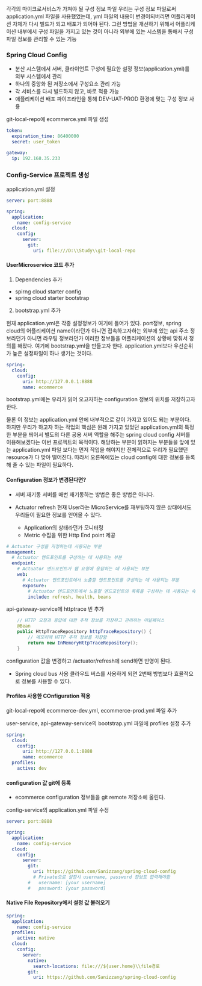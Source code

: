 각각의 마이크로서비스가 가져야 될 구성 정보 파일
우리는 구성 정보 파일로써 application.yml 파일을 사용했었는데,
yml 파일의 내용이 변경이되버리면 어플리케이션 자체가 다시 빌드가 되고 배포가 되어야 된다.
그런 방법을 개선하기 위해서 어플리케이션 내부에서 구성 파일을 가지고 있는 것이 아니라 외부에 있는 시스템을 통해서 구성 파일 정보를 관리할 수 있는 기능

### Spring Cloud Config

- 분산 시스템에서 서버, 클라이언트 구성에 필요한 설정 정보(application.yml)를 외부 시스템에서 관리
- 하나의 중앙화 된 저장소에서 구성요소 관리 가능
- 각 서비스를 다시 빌드하지 않고, 바로 적용 가능
- 애플리케이션 배포 파이프라인을 통해 DEV-UAT-PROD 환경에 맞는 구성 정보 사용

git-local-repo에 ecommerce.yml 파일 생성

```yml
token:
  expiration_time: 86400000
  secret: user_token

gateway:
  ip: 192.168.35.233
```

### Config-Service 프로젝트 생성

application.yml 설정

```yml
server: port:8888

spring:
  application:
    name: config-service
  cloud:
    config:
      server:
        git:
          uri: file:///D:\\Study\\git-local-repo
```

#### UserMicroservice 코드 추가

1. Dependencies 추가

- spirng cloud starter config
- spring cloud starter bootstrap

2. bootstrap.yml 추가

현재 application.yml은 각종 설정정보가 여기에 들어가 있다. port정보, spring cloud의 어플리케이션 name이라던가 아니면 접속하고자하는 외부에 있는 api 주소 정보라던가 아니면 라우팅 정보라던가 이러한 정보들을 어플리케이션의 상황에 맞춰서 정의를 해왔다.
여기에 bootstrap.yml을 만들고자 한다.
application.yml보다 우선순위가 높은 설정파일이 하나 생기는 것이다.

```yml
spring:
  cloud:
    config:
      uri: http://127.0.0.1:8888
      name: ecommerce
```

bootstrap.yml에는 우리가 읽어 오고자하는 configuration 정보의 위치를 저장하고자 한다.

물론 이 정보는 application.yml 안에 내부적으로 같이 가지고 있어도 되는 부분이다. 하지만 우리가 하고자 하는 작업의 핵심은 원래 가지고 있었던 application.yml의 특정한 부분을 띄어서 별도의 다른 공용 서버 역할을 해주는 spring cloud config 서버를 이용해보겠다는 이번 프로젝트의 목적이다.
해당하는 부분이 읽혀지는 부분들을 앞에 있는 application.yml 파일 보다는 먼저 작업을 해야지만 전체적으로 우리가 필요했던 resource가 다 맞아 떨어진다.
따라서 오른쪽에있는 cloud config에 대한 정보를 등록해 줄 수 있는 파일이 필요하다.

#### Configuration 정보가 변경된다면?

- 서버 재기동
  서버를 매번 재기동하는 방법은 좋은 방법은 아니다.

- Actuator refresh
  현재 User라는 MicroService를 재부팅하지 않은 상태에서도 우리들이 필요한 정보를 얻어올 수 있다.

  - Application의 상태라던가 모니터링
  - Metric 수집을 위한 Http End point 제공

```yml
# Actuator 구성을 지정하는데 사용되는 부분
management:
  # Actuator 엔드포인트를 구성하는 데 사용되는 부분
  endpoint:
    # Actuator 엔드포인트가 웹 요청에 응답하는 데 사용되는 부분
    web:
      # Actuator 엔드포인트에서 노출할 엔드포인트를 구성하는 데 사용되는 부분
      exposure:
        # Actuator 엔드포인트에서 노출할 엔드포인트의 목록을 구성하는 데 사용되는 속성
        include: refresh, health, beans
```

api-gateway-service에 httptrace 빈 추가

```java
    // HTTP 요청과 응답에 대한 추적 정보를 저장하고 관리하는 이넡페이스
	@Bean
	public HttpTraceRepository httpTraceRepository() {
        // 메모리에 HTTP 추적 정보를 저장함
		return new InMemoryHttpTraceRepository();
	}
```

configuration 값을 변경하고
/actuator/refresh에 send하면 반영이 된다.

- Spring cloud bus 사용
  클라우드 버스를 사용하게 되면 2번째 방법보다 효율적으로 정보를 사용할 수 있다.

#### Profiles 사용한 COnfiguration 적용

git-local-repo에 ecommerce-dev.yml, ecommerce-prod.yml 파일 추가

user-service, api-gateway-service의 bootstrap.yml 파일에 profiles 설정 추가

```yml
spring:
  cloud:
    config:
      uri: http://127.0.0.1:8888
      name: ecommerce
  profiles:
    active: dev
```

#### configuration 값 git에 등록

- ecommerce configuration 정보들을 git remote 저장소에 올린다.

config-service의 application.yml 파일 수정

```yml
server: port:8888

spring:
  application:
    name: config-service
  cloud:
    config:
      server:
        git:
          uri: https://github.com/Sanizzang/spring-cloud-config
          # Private으로 설정시 username, password 정보도 입력해야함
        #   username: [your username]
        #   password: [your password]
```

#### Native File Repository에서 설정 값 불러오기

```yml
spring:
  application:
    name: config-service
  profiles:
    active: native
  cloud:
    config:
      server:
        native:
          search-locations: file:///${user.home}\\file경로
        git:
          uri: https://github.com/Sanizzang/spring-cloud-config
```
